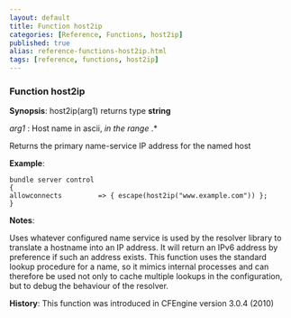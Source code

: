 ```yaml
---
layout: default
title: Function host2ip
categories: [Reference, Functions, host2ip]
published: true
alias: reference-functions-host2ip.html
tags: [reference, functions, host2ip]
---
```


### Function host2ip

**Synopsis**: host2ip(arg1) returns type **string**

  
 *arg1* : Host name in ascii, *in the range* .\*   

Returns the primary name-service IP address for the named host

**Example**:  
   

```cf3
bundle server control
{
allowconnects         => { escape(host2ip("www.example.com")) };
}
```

**Notes**:  
   

Uses whatever configured name service is used by the resolver library to
translate a hostname into an IP address. It will return an IPv6 address
by preference if such an address exists. This function uses the standard
lookup procedure for a name, so it mimics internal processes and can
therefore be used not only to cache multiple lookups in the
configuration, but to debug the behaviour of the resolver.

**History**: This function was introduced in CFEngine version 3.0.4
(2010)
